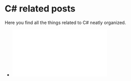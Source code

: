 # C# related posts

Here you find all the things related to C# neatly organized. 

- **![Task vs ValueTask](task-yoki-valuetask.md)**
